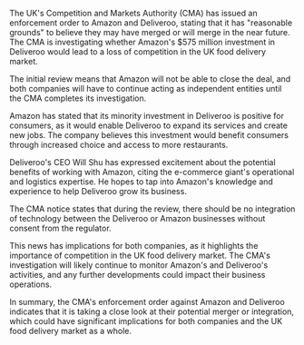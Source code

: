 The UK's Competition and Markets Authority (CMA) has issued an enforcement order to Amazon and Deliveroo, stating that it has "reasonable grounds" to believe they may have merged or will merge in the near future. The CMA is investigating whether Amazon's $575 million investment in Deliveroo would lead to a loss of competition in the UK food delivery market.

The initial review means that Amazon will not be able to close the deal, and both companies will have to continue acting as independent entities until the CMA completes its investigation.

Amazon has stated that its minority investment in Deliveroo is positive for consumers, as it would enable Deliveroo to expand its services and create new jobs. The company believes this investment would benefit consumers through increased choice and access to more restaurants.

Deliveroo's CEO Will Shu has expressed excitement about the potential benefits of working with Amazon, citing the e-commerce giant's operational and logistics expertise. He hopes to tap into Amazon's knowledge and experience to help Deliveroo grow its business.

The CMA notice states that during the review, there should be no integration of technology between the Deliveroo or Amazon businesses without consent from the regulator.

This news has implications for both companies, as it highlights the importance of competition in the UK food delivery market. The CMA's investigation will likely continue to monitor Amazon's and Deliveroo's activities, and any further developments could impact their business operations.

In summary, the CMA's enforcement order against Amazon and Deliveroo indicates that it is taking a close look at their potential merger or integration, which could have significant implications for both companies and the UK food delivery market as a whole.